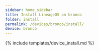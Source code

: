 ```yaml
---
sidebar: home_sidebar
title: Install LineageOS on bronco
folder: install
permalink: /devices/bronco/install/
device: bronco
---
```

{% include templates/device_install.md %}
